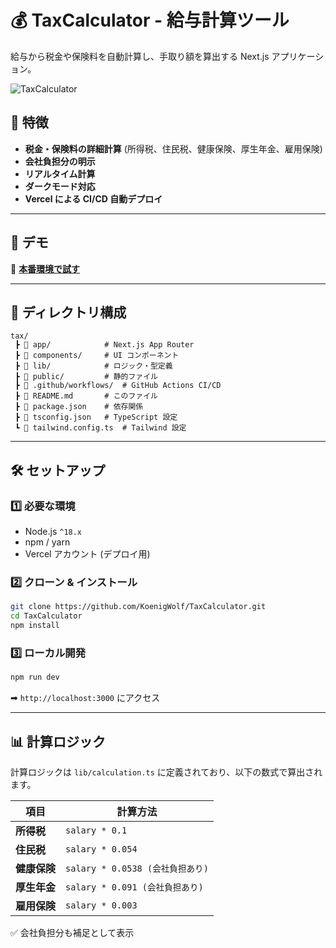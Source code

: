 # **💰 TaxCalculator - 給与計算ツール**  
給与から税金や保険料を自動計算し、手取り額を算出する Next.js アプリケーション。  

![TaxCalculator](https://via.placeholder.com/800x400?text=TaxCalculator+Screenshot)

## **📌 特徴**
- **税金・保険料の詳細計算** (所得税、住民税、健康保険、厚生年金、雇用保険)
- **会社負担分の明示**
- **リアルタイム計算**
- **ダークモード対応**
- **Vercel による CI/CD 自動デプロイ**

---

## **🚀 デモ**
🔗 **[本番環境で試す](https://taxcalculator.vercel.app/)**  

---

## **📂 ディレクトリ構成**
```plaintext
tax/
 ┣ 📂 app/            # Next.js App Router
 ┣ 📂 components/     # UI コンポーネント
 ┣ 📂 lib/            # ロジック・型定義
 ┣ 📂 public/         # 静的ファイル
 ┣ 📂 .github/workflows/  # GitHub Actions CI/CD
 ┣ 📜 README.md       # このファイル
 ┣ 📜 package.json    # 依存関係
 ┣ 📜 tsconfig.json   # TypeScript 設定
 ┗ 📜 tailwind.config.ts  # Tailwind 設定
```

---

## **🛠️ セットアップ**
### **1️⃣ 必要な環境**
- Node.js `^18.x`
- npm / yarn
- Vercel アカウント (デプロイ用)

### **2️⃣ クローン & インストール**
```sh
git clone https://github.com/KoenigWolf/TaxCalculator.git
cd TaxCalculator
npm install
```

### **3️⃣ ローカル開発**
```sh
npm run dev
```
➡ `http://localhost:3000` にアクセス

---

## **📊 計算ロジック**
計算ロジックは `lib/calculation.ts` に定義されており、以下の数式で算出されます。

| 項目 | 計算方法 |
|------|---------|
| **所得税** | `salary * 0.1` |
| **住民税** | `salary * 0.054` |
| **健康保険** | `salary * 0.0538 (会社負担あり)` |
| **厚生年金** | `salary * 0.091 (会社負担あり)` |
| **雇用保険** | `salary * 0.003` |

✅ 会社負担分も補足として表示